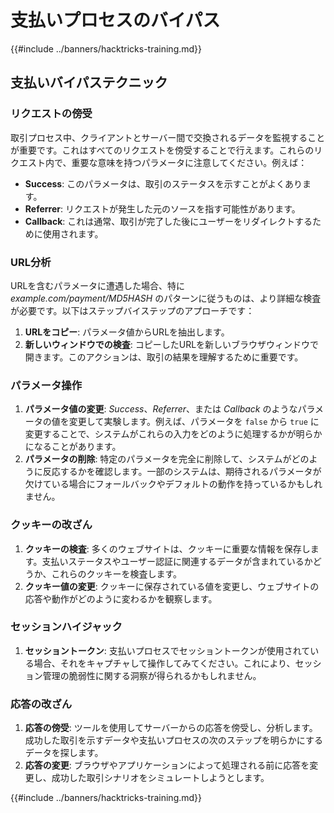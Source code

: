 # 支払いプロセスのバイパス

{{#include ../banners/hacktricks-training.md}}

## 支払いバイパステクニック

### リクエストの傍受

取引プロセス中、クライアントとサーバー間で交換されるデータを監視することが重要です。これはすべてのリクエストを傍受することで行えます。これらのリクエスト内で、重要な意味を持つパラメータに注意してください。例えば：

- **Success**: このパラメータは、取引のステータスを示すことがよくあります。
- **Referrer**: リクエストが発生した元のソースを指す可能性があります。
- **Callback**: これは通常、取引が完了した後にユーザーをリダイレクトするために使用されます。

### URL分析

URLを含むパラメータに遭遇した場合、特に _example.com/payment/MD5HASH_ のパターンに従うものは、より詳細な検査が必要です。以下はステップバイステップのアプローチです：

1. **URLをコピー**: パラメータ値からURLを抽出します。
2. **新しいウィンドウでの検査**: コピーしたURLを新しいブラウザウィンドウで開きます。このアクションは、取引の結果を理解するために重要です。

### パラメータ操作

1. **パラメータ値の変更**: _Success_、_Referrer_、または _Callback_ のようなパラメータの値を変更して実験します。例えば、パラメータを `false` から `true` に変更することで、システムがこれらの入力をどのように処理するかが明らかになることがあります。
2. **パラメータの削除**: 特定のパラメータを完全に削除して、システムがどのように反応するかを確認します。一部のシステムは、期待されるパラメータが欠けている場合にフォールバックやデフォルトの動作を持っているかもしれません。

### クッキーの改ざん

1. **クッキーの検査**: 多くのウェブサイトは、クッキーに重要な情報を保存します。支払いステータスやユーザー認証に関連するデータが含まれているかどうか、これらのクッキーを検査します。
2. **クッキー値の変更**: クッキーに保存されている値を変更し、ウェブサイトの応答や動作がどのように変わるかを観察します。

### セッションハイジャック

1. **セッショントークン**: 支払いプロセスでセッショントークンが使用されている場合、それをキャプチャして操作してみてください。これにより、セッション管理の脆弱性に関する洞察が得られるかもしれません。

### 応答の改ざん

1. **応答の傍受**: ツールを使用してサーバーからの応答を傍受し、分析します。成功した取引を示すデータや支払いプロセスの次のステップを明らかにするデータを探します。
2. **応答の変更**: ブラウザやアプリケーションによって処理される前に応答を変更し、成功した取引シナリオをシミュレートしようとします。

{{#include ../banners/hacktricks-training.md}}
